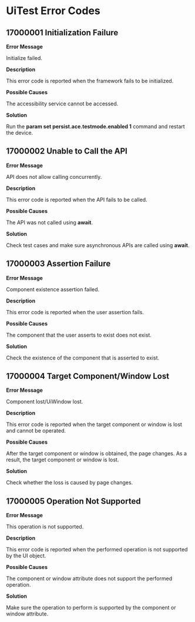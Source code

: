 # UiTest Error Codes

## 17000001 Initialization Failure

**Error Message**

Initialize failed.

**Description**

This error code is reported when the framework fails to be initialized.

**Possible Causes**

The accessibility service cannot be accessed.

**Solution**

Run the **param set persist.ace.testmode.enabled 1** command and restart the device.

## 17000002 Unable to Call the API
**Error Message**

API does not allow calling concurrently.

**Description**

This error code is reported when the API fails to be called.

**Possible Causes**

The API was not called using **await**.

**Solution**

Check test cases and make sure asynchronous APIs are called using **await**.

## 17000003 Assertion Failure
**Error Message**

Component existence assertion failed.

**Description**

This error code is reported when the user assertion fails.

**Possible Causes**

The component that the user asserts to exist does not exist.

**Solution**

Check the existence of the component that is asserted to exist.

## 17000004 Target Component/Window Lost
**Error Message**

Component lost/UiWindow lost.

**Description**

This error code is reported when the target component or window is lost and cannot be operated.

**Possible Causes**

After the target component or window is obtained, the page changes. As a result, the target component or window is lost.

**Solution**

Check whether the loss is caused by page changes.

## 17000005 Operation Not Supported
**Error Message**

This operation is not supported.

**Description**

This error code is reported when the performed operation is not supported by the UI object.

**Possible Causes**

The component or window attribute does not support the performed operation.

**Solution**

Make sure the operation to perform is supported by the component or window attribute.

